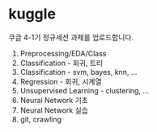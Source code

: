 # kuggle
쿠글 4-1기 정규세션 과제를 업로드합니다.

1. Preprocessing/EDA/Class
2. Classification - 회귀, 트리
3. Classification - svm, bayes, knn, ...
4. Regression - 회귀, 시계열
5. Unsupervised Learning - clustering, ...
6. Neural Network 기초
7. Neural Network 실습
8. git, crawling
